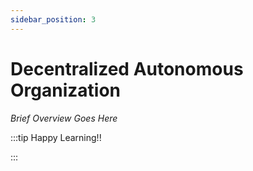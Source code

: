 ```yaml
---
sidebar_position: 3
---
```


# Decentralized Autonomous Organization

_Brief Overview Goes Here_

:::tip Happy Learning!!

<QuestButton text="Go To Quest" link="https://app.stackup.dev/quest_page/decentralized-autonomous-organization" />

:::
